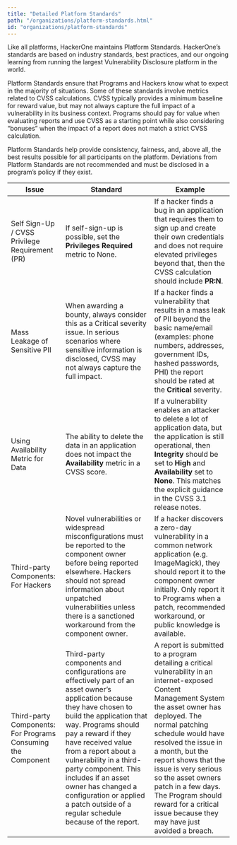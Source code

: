 ```yaml
---
title: "Detailed Platform Standards"
path: "/organizations/platform-standards.html"
id: "organizations/platform-standards"
---
```


Like all platforms, HackerOne maintains Platform Standards. HackerOne’s standards are based on industry standards, best practices, and our ongoing learning from running the largest Vulnerability Disclosure platform in the world.

Platform Standards ensure that Programs and Hackers know what to expect in the majority of situations. Some of these standards involve metrics related to CVSS calculations. CVSS typically provides a minimum baseline for reward value, but may not always capture the full impact of a vulnerability in its business context. Programs should pay for value when evaluating reports and use CVSS as a starting point while also considering “bonuses” when the impact of a report does not match a strict CVSS calculation.

Platform Standards help provide consistency, fairness, and, above all, the best results possible for all participants on the platform. Deviations from Platform Standards are not recommended and must be disclosed in a program’s policy if they exist.

 Issue | Standard | Example
----------- | ------------- | -------------
Self Sign-Up / CVSS Privilege Requirement (PR) | If self-sign-up is possible, set the **Privileges Required** metric to None. | If a hacker finds a bug in an application that requires them to sign up and create their own credentials and does not require elevated privileges beyond that, then the CVSS calculation should include **PR:N**.
Mass Leakage of Sensitive PII | When awarding a bounty, always consider this as a Critical severity issue. In serious scenarios where sensitive information is disclosed, CVSS may not always capture the full impact. | If a hacker finds a vulnerability that results in a mass leak of PII beyond the basic name/email (examples: phone numbers, addresses, government IDs, hashed passwords, PHI) the report should be rated at the **Critical** severity.
Using Availability Metric for Data | The ability to delete the data in an application does not impact the **Availability** metric in a CVSS score. | If a vulnerability enables an attacker to delete a lot of application data, but the application is still operational, then **Integrity** should be set to **High** and **Availability** set to **None**. This matches the explicit guidance in the CVSS 3.1 release notes. 
Third-party Components: For Hackers | Novel vulnerabilities or widespread misconfigurations must be reported to the component owner before being reported elsewhere. Hackers should not spread information about unpatched vulnerabilities unless there is a sanctioned workaround from the component owner. | If a hacker discovers a zero-day vulnerability in a common network application (e.g. ImageMagick), they should report it to the component owner initially. Only report it to Programs when a patch, recommended workaround, or public knowledge is available.
Third-party Components: For Programs Consuming the Component | Third-party components and configurations are effectively part of an asset owner’s application because they have chosen to build the application that way. Programs should pay a reward if they have received value from a report about a vulnerability in a third-party component. This includes if an asset owner has changed a configuration or applied a patch outside of a regular schedule because of the report. | A report is submitted to a program detailing a critical vulnerability in an internet-exposed Content Management System the asset owner has deployed. The normal patching schedule would have resolved the issue in a month, but the report shows that the issue is very serious so the asset owners patch in a few days. The Program should reward for a critical issue because they may have just avoided a breach.

